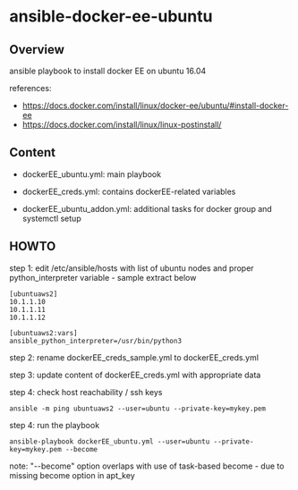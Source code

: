 # ansible-docker-ee-ubuntu

## Overview
ansible playbook to install docker EE on ubuntu 16.04

references:
- https://docs.docker.com/install/linux/docker-ee/ubuntu/#install-docker-ee
- https://docs.docker.com/install/linux/linux-postinstall/


## Content
- dockerEE_ubuntu.yml: main playbook

- dockerEE_creds.yml: contains dockerEE-related variables 

- dockerEE_ubuntu_addon.yml: additional tasks for docker group and systemctl setup


## HOWTO

step 1: edit /etc/ansible/hosts with list of ubuntu nodes and proper python_interpreter variable - sample extract below

```
[ubuntuaws2]
10.1.1.10
10.1.1.11
10.1.1.12

[ubuntuaws2:vars]
ansible_python_interpreter=/usr/bin/python3
```




step 2: rename dockerEE_creds_sample.yml to dockerEE_creds.yml

step 3: update content of dockerEE_creds.yml with appropriate data

step 4: check host reachability / ssh keys 

```
ansible -m ping ubuntuaws2 --user=ubuntu --private-key=mykey.pem
```

step 4: run the playbook 

```
ansible-playbook dockerEE_ubuntu.yml --user=ubuntu --private-key=mykey.pem --become
```


note: "--become" option overlaps with use of task-based become - due to missing become option in apt_key

